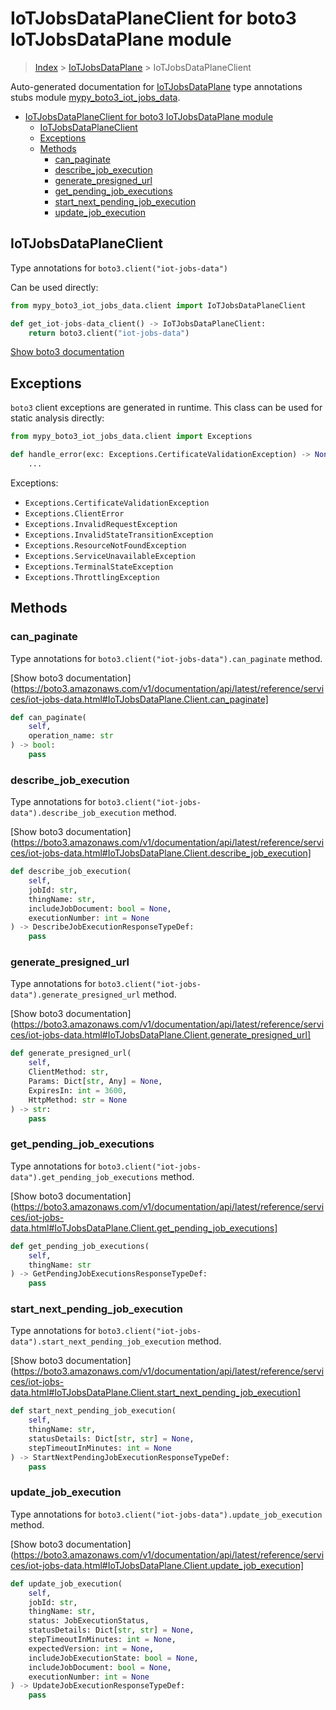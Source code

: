 # IoTJobsDataPlaneClient for boto3 IoTJobsDataPlane module

> [Index](../README.md) > [IoTJobsDataPlane](./README.md) > IoTJobsDataPlaneClient

Auto-generated documentation for [IoTJobsDataPlane](https://boto3.amazonaws.com/v1/documentation/api/latest/reference/services/iot-jobs-data.html#IoTJobsDataPlane)
type annotations stubs module [mypy_boto3_iot_jobs_data](https://pypi.org/project/mypy-boto3-iot-jobs-data/).

- [IoTJobsDataPlaneClient for boto3 IoTJobsDataPlane module](#iotjobsdataplaneclient-for-boto3-iotjobsdataplane-module)
  - [IoTJobsDataPlaneClient](#iotjobsdataplaneclient)
  - [Exceptions](#exceptions)
  - [Methods](#methods)
    - [can_paginate](#can_paginate)
    - [describe_job_execution](#describe_job_execution)
    - [generate_presigned_url](#generate_presigned_url)
    - [get_pending_job_executions](#get_pending_job_executions)
    - [start_next_pending_job_execution](#start_next_pending_job_execution)
    - [update_job_execution](#update_job_execution)

## IoTJobsDataPlaneClient

Type annotations for `boto3.client("iot-jobs-data")`

Can be used directly:

```python
from mypy_boto3_iot_jobs_data.client import IoTJobsDataPlaneClient

def get_iot-jobs-data_client() -> IoTJobsDataPlaneClient:
    return boto3.client("iot-jobs-data")
```

[Show boto3 documentation](https://boto3.amazonaws.com/v1/documentation/api/latest/reference/services/iot-jobs-data.html#IoTJobsDataPlane.Client)

## Exceptions


`boto3` client exceptions are generated in runtime. This class can be used for static analysis directly:

```python
from mypy_boto3_iot_jobs_data.client import Exceptions

def handle_error(exc: Exceptions.CertificateValidationException) -> None:
    ...
```


Exceptions:

- `Exceptions.CertificateValidationException`
- `Exceptions.ClientError`
- `Exceptions.InvalidRequestException`
- `Exceptions.InvalidStateTransitionException`
- `Exceptions.ResourceNotFoundException`
- `Exceptions.ServiceUnavailableException`
- `Exceptions.TerminalStateException`
- `Exceptions.ThrottlingException`


## Methods


### can_paginate

Type annotations for `boto3.client("iot-jobs-data").can_paginate` method.

[Show boto3 documentation](https://boto3.amazonaws.com/v1/documentation/api/latest/reference/services/iot-jobs-data.html#IoTJobsDataPlane.Client.can_paginate]

```python
def can_paginate(
    self,
    operation_name: str
) -> bool:
    pass
```

### describe_job_execution

Type annotations for `boto3.client("iot-jobs-data").describe_job_execution` method.

[Show boto3 documentation](https://boto3.amazonaws.com/v1/documentation/api/latest/reference/services/iot-jobs-data.html#IoTJobsDataPlane.Client.describe_job_execution]

```python
def describe_job_execution(
    self,
    jobId: str,
    thingName: str,
    includeJobDocument: bool = None,
    executionNumber: int = None
) -> DescribeJobExecutionResponseTypeDef:
    pass
```

### generate_presigned_url

Type annotations for `boto3.client("iot-jobs-data").generate_presigned_url` method.

[Show boto3 documentation](https://boto3.amazonaws.com/v1/documentation/api/latest/reference/services/iot-jobs-data.html#IoTJobsDataPlane.Client.generate_presigned_url]

```python
def generate_presigned_url(
    self,
    ClientMethod: str,
    Params: Dict[str, Any] = None,
    ExpiresIn: int = 3600,
    HttpMethod: str = None
) -> str:
    pass
```

### get_pending_job_executions

Type annotations for `boto3.client("iot-jobs-data").get_pending_job_executions` method.

[Show boto3 documentation](https://boto3.amazonaws.com/v1/documentation/api/latest/reference/services/iot-jobs-data.html#IoTJobsDataPlane.Client.get_pending_job_executions]

```python
def get_pending_job_executions(
    self,
    thingName: str
) -> GetPendingJobExecutionsResponseTypeDef:
    pass
```

### start_next_pending_job_execution

Type annotations for `boto3.client("iot-jobs-data").start_next_pending_job_execution` method.

[Show boto3 documentation](https://boto3.amazonaws.com/v1/documentation/api/latest/reference/services/iot-jobs-data.html#IoTJobsDataPlane.Client.start_next_pending_job_execution]

```python
def start_next_pending_job_execution(
    self,
    thingName: str,
    statusDetails: Dict[str, str] = None,
    stepTimeoutInMinutes: int = None
) -> StartNextPendingJobExecutionResponseTypeDef:
    pass
```

### update_job_execution

Type annotations for `boto3.client("iot-jobs-data").update_job_execution` method.

[Show boto3 documentation](https://boto3.amazonaws.com/v1/documentation/api/latest/reference/services/iot-jobs-data.html#IoTJobsDataPlane.Client.update_job_execution]

```python
def update_job_execution(
    self,
    jobId: str,
    thingName: str,
    status: JobExecutionStatus,
    statusDetails: Dict[str, str] = None,
    stepTimeoutInMinutes: int = None,
    expectedVersion: int = None,
    includeJobExecutionState: bool = None,
    includeJobDocument: bool = None,
    executionNumber: int = None
) -> UpdateJobExecutionResponseTypeDef:
    pass
```



